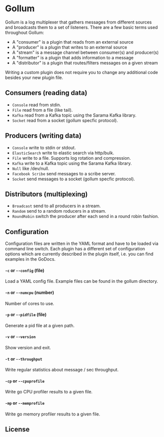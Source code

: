 # Gollum

Gollum is a log multiplexer that gathers messages from different sources and broadcasts them to a set of listeners.
There are a few basic terms used throughout Gollum:

* A "consumer" is a plugin that reads from an external source
* A "producer" is a plugin that writes to an external source
* A "stream" is a message channel between consumer(s) and producer(s)
* A "formatter" is a plugin that adds information to a message
* A "distributor" is a plugin that routes/filters messages on a given stream

Writing a custom plugin does not require you to change any additional code besides your new plugin file.

## Consumers (reading data)

* `Console` read from stdin.
* `File` read from a file (like tail).
* `Kafka` read from a Kafka topic using the Sarama Kafka library.
* `Socket` read from a socket (gollum specfic protocol).

## Producers (writing data)

* `Console` write to stdin or stdout.
* `ElasticSearch` write to elastic search via http/bulk.
* `File` write to a file. Supports log rotation and compression.
* `Kafka` write to a Kafka topic using the Sarama Kafka library.
* `Null` like /dev/null.
* `Facebook Scribe` send messages to a scribe server.
* `Socket` send messages to a socket  (gollum specfic protocol).

## Distributors (multiplexing)

* `Broadcast` send to all producers in a stream.
* `Random` send to a random roducers in a stream.
* `RoundRobin` switch the producer after each send in a round robin fashion.

## Configuration

Configuration files are written in the YAML format and have to be loaded via command line switch.
Each plugin has a different set of configuration options which are currently described in the plugin itself, i.e. you can find examples in the GoDocs.

#### `-c` or `--config` (file)

Load a YAML config file. Example files can be found in the gollum directory.

#### `-n` or `--numcpu` (number)

Number of cores to use.

#### `-p` or `--pidfile` (file)

Generate a pid file at a given path.

#### `-v` or `--version`

Show version and exit.

#### `-t` or `--throughput`

Write regular statistics about message / sec throughput.

#### `-cp` or `--cpuprofile`

Write go CPU profiler results to a given file.

#### `-mp` or `--memprofile`

Write go memory profiler results to a given file.

## License
